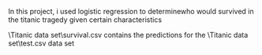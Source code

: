 In this project, i used logistic regression to determinewho would survived in the titanic tragedy given certain characteristics

\Titanic data set\survival.csv contains the predictions for the \Titanic data set\test.csv data set